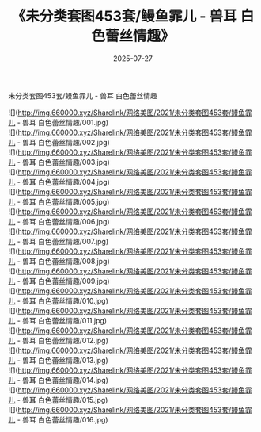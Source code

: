 ﻿---
layout: post
title:  《未分类套图453套/鳗鱼霏儿 - 兽耳 白色蕾丝情趣》
date:   2025-07-27
img: http://img.660000.xyz/Sharelink/网络美图/2021/未分类套图453套/鳗鱼霏儿 - 兽耳 白色蕾丝情趣/000.jpg
categories: [美女, 清纯, 唯美]
---

未分类套图453套/鳗鱼霏儿 - 兽耳 白色蕾丝情趣

 ![](http://img.660000.xyz/Sharelink/网络美图/2021/未分类套图453套/鳗鱼霏儿 - 兽耳 白色蕾丝情趣/001.jpg) <br>![](http://img.660000.xyz/Sharelink/网络美图/2021/未分类套图453套/鳗鱼霏儿 - 兽耳 白色蕾丝情趣/002.jpg) <br>![](http://img.660000.xyz/Sharelink/网络美图/2021/未分类套图453套/鳗鱼霏儿 - 兽耳 白色蕾丝情趣/003.jpg) <br>![](http://img.660000.xyz/Sharelink/网络美图/2021/未分类套图453套/鳗鱼霏儿 - 兽耳 白色蕾丝情趣/004.jpg) <br>![](http://img.660000.xyz/Sharelink/网络美图/2021/未分类套图453套/鳗鱼霏儿 - 兽耳 白色蕾丝情趣/005.jpg) <br>![](http://img.660000.xyz/Sharelink/网络美图/2021/未分类套图453套/鳗鱼霏儿 - 兽耳 白色蕾丝情趣/006.jpg) <br>![](http://img.660000.xyz/Sharelink/网络美图/2021/未分类套图453套/鳗鱼霏儿 - 兽耳 白色蕾丝情趣/007.jpg) <br>![](http://img.660000.xyz/Sharelink/网络美图/2021/未分类套图453套/鳗鱼霏儿 - 兽耳 白色蕾丝情趣/008.jpg) <br>![](http://img.660000.xyz/Sharelink/网络美图/2021/未分类套图453套/鳗鱼霏儿 - 兽耳 白色蕾丝情趣/009.jpg) <br>![](http://img.660000.xyz/Sharelink/网络美图/2021/未分类套图453套/鳗鱼霏儿 - 兽耳 白色蕾丝情趣/010.jpg) <br>![](http://img.660000.xyz/Sharelink/网络美图/2021/未分类套图453套/鳗鱼霏儿 - 兽耳 白色蕾丝情趣/011.jpg) <br>![](http://img.660000.xyz/Sharelink/网络美图/2021/未分类套图453套/鳗鱼霏儿 - 兽耳 白色蕾丝情趣/012.jpg) <br>![](http://img.660000.xyz/Sharelink/网络美图/2021/未分类套图453套/鳗鱼霏儿 - 兽耳 白色蕾丝情趣/013.jpg) <br>![](http://img.660000.xyz/Sharelink/网络美图/2021/未分类套图453套/鳗鱼霏儿 - 兽耳 白色蕾丝情趣/014.jpg) <br>![](http://img.660000.xyz/Sharelink/网络美图/2021/未分类套图453套/鳗鱼霏儿 - 兽耳 白色蕾丝情趣/015.jpg) <br>![](http://img.660000.xyz/Sharelink/网络美图/2021/未分类套图453套/鳗鱼霏儿 - 兽耳 白色蕾丝情趣/016.jpg) <br>